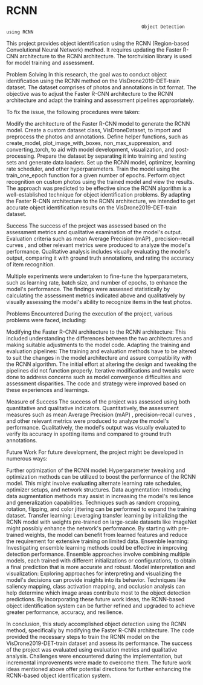 # RCNN
                                                      Object Detection using RCNN
This project provides object identification using the RCNN (Region-based Convolutional Neural Network) method. It requires updating the Faster R-CNN architecture to the RCNN architecture. The torchvision library is used for model training and assessment.

Problem Solving
In this research, the goal was to conduct object identification using the RCNN method on the VisDrone2019-DET-train dataset. The dataset comprises of photos and annotations in txt format. The objective was to adjust the Faster R-CNN architecture to the RCNN architecture and adapt the training and assessment pipelines appropriately.

To fix the issue, the following procedures were taken:

Modify the architecture of the Faster R-CNN model to generate the RCNN model.
Create a custom dataset class, VisDroneDataset, to import and preprocess the photos and annotations.
Define helper functions, such as create_model, plot_image_with_boxes, non_max_suppression, and converting_torch, to aid with model development, visualization, and post-processing.
Prepare the dataset by separating it into training and testing sets and generate data loaders.
Set up the RCNN model, optimizer, learning rate scheduler, and other hyperparameters.
Train the model using the train_one_epoch function for a given number of epochs.
Perform object recognition on custom photos using the trained model and view the results.
The approach was predicted to be effective since the RCNN algorithm is a well-established technique for object identification problems. By adapting the Faster R-CNN architecture to the RCNN architecture, we intended to get accurate object identification results on the VisDrone2019-DET-train dataset.

Success
The success of the project was assessed based on the assessment metrics and qualitative examination of the model's output. Evaluation criteria such as mean Average Precision (mAP) , precision-recall curves , and other relevant metrics were produced to analyze the model's performance. Qualitative analysis includes visually evaluating the model's output, comparing it with ground truth annotations, and rating the accuracy of item recognition.

Multiple experiments were undertaken to fine-tune the hyperparameters, such as learning rate, batch size, and number of epochs, to enhance the model's performance. The findings were assessed statistically by calculating the assessment metrics indicated above and qualitatively by visually assessing the model's ability to recognize items in the test photos.

Problems Encountered
During the execution of the project, various problems were faced, including:

Modifying the Faster R-CNN architecture to the RCNN architecture: This included understanding the differences between the two architectures and making suitable adjustments to the model code.
Adapting the training and evaluation pipelines: The training and evaluation methods have to be altered to suit the changes in the model architecture and assure compatibility with the RCNN algorithm.
The initial effort at altering the design and tweaking the pipelines did not function properly. Iterative modifications and tweaks were done to address concerns such as model convergence difficulties and assessment disparities. The code and strategy were improved based on these experiences and learnings.

Measure of Success
The success of the project was assessed using both quantitative and qualitative indicators. Quantitatively, the assessment measures such as mean Average Precision (mAP) , precision-recall curves , and other relevant metrics were produced to analyze the model's performance. Qualitatively, the model's output was visually evaluated to verify its accuracy in spotting items and compared to ground truth annotations.

Future Work
For future development, the project might be developed in numerous ways:

Further optimization of the RCNN model: Hyperparameter tweaking and optimization methods can be utilized to boost the performance of the RCNN model. This might involve evaluating alternate learning rate schedules, optimizer setups, and network structures.
Data augmentation: Introducing data augmentation methods may assist in increasing the model's resilience and generalization capabilities. Techniques such as random cropping, rotation, flipping, and color jittering can be performed to expand the training dataset.
Transfer learning: Leveraging transfer learning by initializing the RCNN model with weights pre-trained on large-scale datasets like ImageNet might possibly enhance the network's performance. By starting with pre-trained weights, the model can benefit from learned features and reduce the requirement for extensive training on limited data.
Ensemble learning: Investigating ensemble learning methods could be effective in improving detection performance. Ensemble approaches involve combining multiple models, each trained with different initializations or configurations, to obtain a final prediction that is more accurate and robust.
Model interpretation and visualization: Exploring approaches for interpreting and visualizing the model's decisions can provide insights into its behavior. Techniques like saliency mapping, class activation mapping, and occlusion analysis can help determine which image areas contribute most to the object detection predictions.
By incorporating these future work ideas, the RCNN-based object identification system can be further refined and upgraded to achieve greater performance, accuracy, and resilience.

In conclusion, this study accomplished object detection using the RCNN method, specifically by modifying the Faster R-CNN architecture. The code provided the necessary steps to train the RCNN model on the VisDrone2019-DET-train dataset and assess its performance. The success of the project was evaluated using evaluation metrics and qualitative analysis. Challenges were encountered during the implementation, but incremental improvements were made to overcome them. The future work ideas mentioned above offer potential directions for further enhancing the RCNN-based object identification system.
